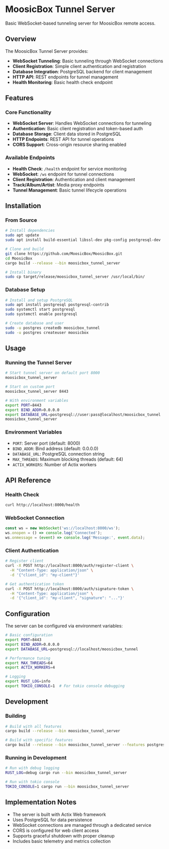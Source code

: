 # MoosicBox Tunnel Server

Basic WebSocket-based tunneling server for MoosicBox remote access.

## Overview

The MoosicBox Tunnel Server provides:

- **WebSocket Tunneling**: Basic tunneling through WebSocket connections
- **Client Registration**: Simple client authentication and registration
- **Database Integration**: PostgreSQL backend for client management
- **HTTP API**: REST endpoints for tunnel management
- **Health Monitoring**: Basic health check endpoint

## Features

### Core Functionality

- **WebSocket Server**: Handles WebSocket connections for tunneling
- **Authentication**: Basic client registration and token-based auth
- **Database Storage**: Client data stored in PostgreSQL
- **HTTP Endpoints**: REST API for tunnel operations
- **CORS Support**: Cross-origin resource sharing enabled

### Available Endpoints

- **Health Check**: `/health` endpoint for service monitoring
- **WebSocket**: `/ws` endpoint for tunnel connections
- **Client Registration**: Authentication and client management
- **Track/Album/Artist**: Media proxy endpoints
- **Tunnel Management**: Basic tunnel lifecycle operations

## Installation

### From Source

```bash
# Install dependencies
sudo apt update
sudo apt install build-essential libssl-dev pkg-config postgresql-dev

# Clone and build
git clone https://github.com/MoosicBox/MoosicBox.git
cd MoosicBox
cargo build --release --bin moosicbox_tunnel_server

# Install binary
sudo cp target/release/moosicbox_tunnel_server /usr/local/bin/
```

### Database Setup

```bash
# Install and setup PostgreSQL
sudo apt install postgresql postgresql-contrib
sudo systemctl start postgresql
sudo systemctl enable postgresql

# Create database and user
sudo -u postgres createdb moosicbox_tunnel
sudo -u postgres createuser moosicbox
```

## Usage

### Running the Tunnel Server

```bash
# Start tunnel server on default port 8000
moosicbox_tunnel_server

# Start on custom port
moosicbox_tunnel_server 8443

# With environment variables
export PORT=8443
export BIND_ADDR=0.0.0.0
export DATABASE_URL=postgresql://user:pass@localhost/moosicbox_tunnel
moosicbox_tunnel_server
```

### Environment Variables

- `PORT`: Server port (default: 8000)
- `BIND_ADDR`: Bind address (default: 0.0.0.0)
- `DATABASE_URL`: PostgreSQL connection string
- `MAX_THREADS`: Maximum blocking threads (default: 64)
- `ACTIX_WORKERS`: Number of Actix workers

## API Reference

### Health Check

```bash
curl http://localhost:8000/health
```

### WebSocket Connection

```javascript
const ws = new WebSocket('ws://localhost:8000/ws');
ws.onopen = () => console.log('Connected');
ws.onmessage = (event) => console.log('Message:', event.data);
```

### Client Authentication

```bash
# Register client
curl -X POST http://localhost:8000/auth/register-client \
  -H "Content-Type: application/json" \
  -d '{"client_id": "my-client"}'

# Get authentication token
curl -X POST http://localhost:8000/auth/signature-token \
  -H "Content-Type: application/json" \
  -d '{"client_id": "my-client", "signature": "..."}'
```

## Configuration

The server can be configured via environment variables:

```bash
# Basic configuration
export PORT=8443
export BIND_ADDR=0.0.0.0
export DATABASE_URL=postgresql://localhost/moosicbox_tunnel

# Performance tuning
export MAX_THREADS=64
export ACTIX_WORKERS=4

# Logging
export RUST_LOG=info
export TOKIO_CONSOLE=1  # For tokio console debugging
```

## Development

### Building

```bash
# Build with all features
cargo build --release --bin moosicbox_tunnel_server

# Build with specific features
cargo build --release --bin moosicbox_tunnel_server --features postgres-raw
```

### Running in Development

```bash
# Run with debug logging
RUST_LOG=debug cargo run --bin moosicbox_tunnel_server

# Run with tokio console
TOKIO_CONSOLE=1 cargo run --bin moosicbox_tunnel_server
```

## Implementation Notes

- The server is built with Actix Web framework
- Uses PostgreSQL for data persistence
- WebSocket connections are managed through a dedicated service
- CORS is configured for web client access
- Supports graceful shutdown with proper cleanup
- Includes basic telemetry and metrics collection
